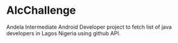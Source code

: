 # AlcChallenge
Andela Intermediate Android Developer project to fetch list of java developers in Lagos Nigeria using github API.
